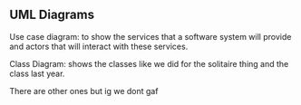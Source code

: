 ## UML Diagrams

Use case diagram: to show the services that a software system will provide and actors that will interact with these services.

Class Diagram: shows the classes like we did for the solitaire thing and the class last year.

There are other ones but ig we dont gaf